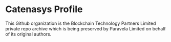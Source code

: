 # Catenasys Profile

This Github organization is the Blockchain Technology Partners Limited private repo archive which is being preserved by Paravela Limited on behalf of its original authors.

